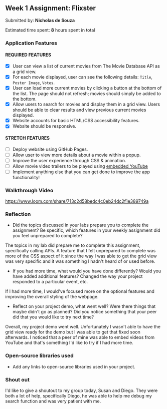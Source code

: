 
## Week 1 Assignment: Flixster

Submitted by: **Nicholas de Souza**

Estimated time spent: **8** hours spent in total

### Application Features

#### REQUIRED FEATURES

- [x] User can view a list of current movies from The Movie Database API as a grid view.
- [x] For each movie displayed, user can see the following details: `Title`, `Poster Image`, `Votes`.
- [x] User can load more current movies by clicking a button at the bottom of the list. The page should not refresh; movies should simply be added to the bottom.
- [x] Allow users to search for movies and display them in a grid view. Users should be able to clear results and view previous current movies displayed.
- [x] Website accounts for basic HTML/CSS accessibility features.
- [x] Website should be responsive.

#### STRETCH FEATURES

- [ ] Deploy website using GitHub Pages. 
- [ ] Allow user to view more details about a movie within a popup.
- [ ] Improve the user experience through CSS & animation.
- [ ] Allow movie video trailers to be played using [embedded YouTube](https://support.google.com/youtube/answer/171780?hl=en)
- [ ] Implement anything else that you can get done to improve the app functionality!

### Walkthrough Video

https://www.loom.com/share/713c2d58bedc4c0eb24dc2f1e389749a

### Reflection

* Did the topics discussed in your labs prepare you to complete the assignment? Be specific, which features in your weekly assignment did you feel unprepared to complete?

The topics in my lab did prepare me to complete this assignment, specifically calling APIs. A feature that I felt unprepared to complete was more of the CSS aspect of it since the way I was able to get the grid view was very specific and it was something I hadn't heard of or used before.

* If you had more time, what would you have done differently? Would you have added additional features? Changed the way your project responded to a particular event, etc.
  
If I had more time, I would've focused more on the optional features and improving the overall styling of the webpage.

* Reflect on your project demo, what went well? Were there things that maybe didn't go as planned? Did you notice something that your peer did that you would like to try next time?

Overall, my project demo went well. Unfortunately I wasn't able to have the grid view ready for the demo but I was able to get that fixed soon afterwards. I noticed that a peer of mine was able to embed videos from YouTube and that's something I'd like to try if I had more time.

### Open-source libraries used

- Add any links to open-source libraries used in your project.

### Shout out

I'd like to give a shoutout to my group today, Susan and Diego. They were both a lot of help, specifically Diego, he was able to help me debug my search function and was very patient with me.
